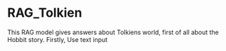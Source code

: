 # RAG_Tolkien
This RAG model gives answers about Tolkiens world, first of all about the Hobbit story. Firstly, Use text input

